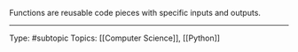 Functions are reusable code pieces with specific inputs and outputs.
___
Type: #subtopic 
Topics: [[Computer Science]], [[Python]]

